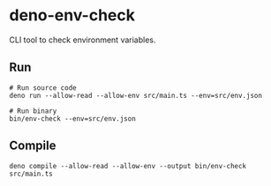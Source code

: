 # deno-env-check

CLI tool to check environment variables.

## Run

```shell
# Run source code
deno run --allow-read --allow-env src/main.ts --env=src/env.json

# Run binary
bin/env-check --env=src/env.json
```

## Compile

```shell
deno compile --allow-read --allow-env --output bin/env-check src/main.ts
```

